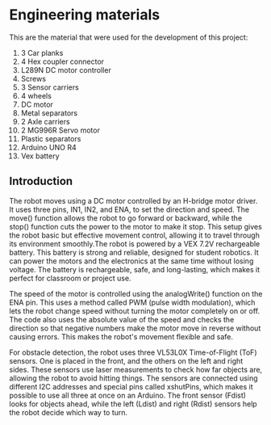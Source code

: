 Engineering materials
====
This are the material that were used for the development of this project:

1. 3 Car planks	
2. 4 Hex coupler connector	
3. L289N DC motor controller	
4. Screws
5. 3 Sensor carriers	
6. 4 wheels	
7. DC motor	
8. Metal separators
9. 2 Axle carriers	
10. 2 MG996R Servo motor	
11. Plastic separators	
12. Arduino UNO R4	
13. Vex battery



## Introduction

The robot moves using a DC motor controlled by an H-bridge motor driver. It uses three pins, IN1, IN2, and ENA, to set the direction and speed. The move() function allows the robot to go forward or backward, while the stop() function cuts the power to the motor to make it stop. This setup gives the robot basic but effective movement control, allowing it to travel through its environment smoothly.The robot is powered by a VEX 7.2V rechargeable battery. This battery is strong and reliable, designed for student robotics. It can power the motors and the electronics at the same time without losing voltage. The battery is rechargeable, safe, and long-lasting, which makes it perfect for classroom or project use. 


The speed of the motor is controlled using the analogWrite() function on the ENA pin. This uses a method called PWM (pulse width modulation), which lets the robot change speed without turning the motor completely on or off. The code also uses the absolute value of the speed and checks the direction so that negative numbers make the motor move in reverse without causing errors. This makes the robot's movement flexible and safe.

For obstacle detection, the robot uses three VL53L0X Time-of-Flight (ToF) sensors. One is placed in the front, and the others on the left and right sides. These sensors use laser measurements to check how far objects are, allowing the robot to avoid hitting things. The sensors are connected using different I2C addresses and special pins called xshutPins, which makes it possible to use all three at once on an Arduino. The front sensor (Fdist) looks for objects ahead, while the left (Ldist) and right (Rdist) sensors help the robot decide which way to turn.




